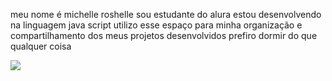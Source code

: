 meu nome é michelle roshelle
sou estudante do alura 
estou desenvolvendo na linguagem java script 
utilizo esse espaço para minha organização e compartilhamento dos meus projetos desenvolvidos 
prefiro dormir do que qualquer coisa 



![](https://media1.tenor.com/m/jvsVBSMabc4AAAAC/rose-cat-give-give-rose-to-cat.gif)
